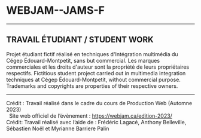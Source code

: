 # WEBJAM--JAMS-F

---

## TRAVAIL ÉTUDIANT / STUDENT WORK ##
Projet étudiant fictif réalisé en techniques d'Intégration multimédia du Cégep Édouard-Montpetit, sans but commercial. Les marques commerciales et les droits d'auteur sont la propriété de leurs propriétaires respectifs. 
Fictitious student project carried out in multimedia integration techniques at Cégep Édouard-Montpetit, without commercial purpose. Trademarks and copyrights are properties of their respective owners.

---

Crédit : Travail réalisé dans le cadre du cours de Production Web (Automne 2023)
</br>  
Site web officiel de l’évènement : https://webjam.ca/edition-2023/
</br>
Crédit: Travail réalisé avec l’aide de : Frédéric Lagacé, Anthony Belleville, Sébastien Noël et Myrianne Barriere Palin
 
